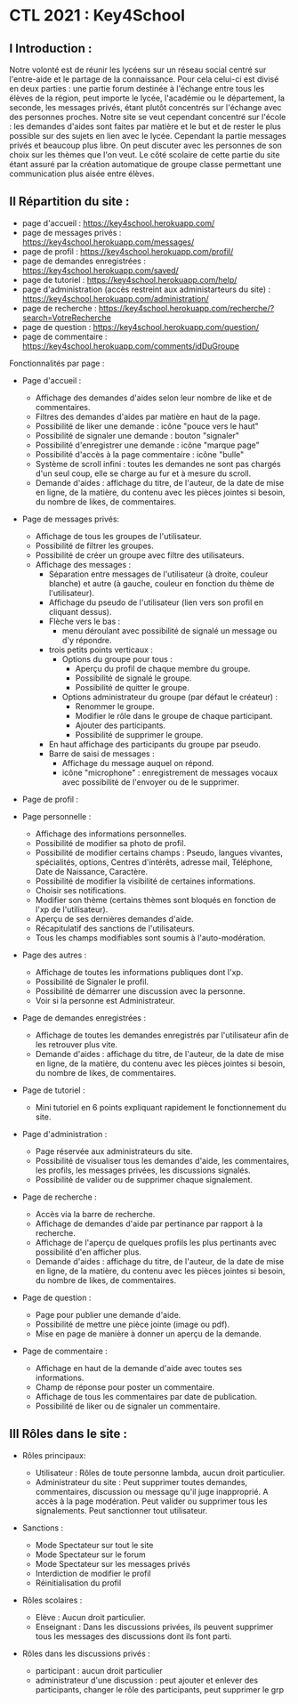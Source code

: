 # CTL 2021 : Key4School

## I Introduction :

Notre volonté est de réunir les lycéens sur un réseau social centré sur l'entre-aide et le partage de la connaissance.
Pour cela celui-ci est divisé en deux parties : une partie forum destinée à l'échange entre tous les élèves de la région,
peut importe le lycée, l'académie ou le département, la seconde, les messages privés, étant plutôt concentrés sur l'échange avec des
personnes proches. Notre site se veut cependant concentré sur l'école : les demandes d'aides sont faites par matière et le but et de rester
le plus possible sur des sujets en lien avec le lycée. Cependant la partie messages privés et beaucoup plus libre. On peut discuter avec
les personnes de son choix sur les thèmes que l'on veut. Le côté scolaire de cette partie du site étant assuré par la création automatique de
groupe classe permettant une communication plus aisée entre élèves.



## II Répartition du site :

* page d'accueil : https://key4school.herokuapp.com/
* page de messages privés : https://key4school.herokuapp.com/messages/
* page de profil : https://key4school.herokuapp.com/profil/
* page de demandes enregistrées : https://key4school.herokuapp.com/saved/
* page de tutoriel : https://key4school.herokuapp.com/help/
* page d'administration (accès restreint aux administarteurs du site) : https://key4school.herokuapp.com/administration/
* page de recherche : https://key4school.herokuapp.com/recherche/?search=VotreRecherche
* page de question : https://key4school.herokuapp.com/question/
* page de commentaire : https://key4school.herokuapp.com/comments/idDuGroupe

Fonctionnalités par page :

* Page d'accueil :

	* Affichage des demandes d'aides selon leur nombre de like et de commentaires.
	* Filtres des demandes d'aides par matière en haut de la page.
	* Possibilité de liker une demande : icône "pouce vers le haut"
	* Possibilité de signaler une demande : bouton "signaler"
	* Possibilité d'enregistrer une demande : icône "marque page"
	* Possibilité d'accès à la page commentaire : icône "bulle"
	* Système de scroll infini : toutes les demandes ne sont pas chargés d'un seul coup, elle se charge au fur et à mesure du scroll.
	* Demande d'aides : affichage du titre, de l'auteur, de la date de mise en ligne, de la matière, du contenu avec les pièces jointes si besoin, du nombre de likes, de commentaires.

* Page de messages privés:

	* Affichage de tous les groupes de l'utilisateur.
	* Possibilité de filtrer les groupes.
	* Possibilité de créer un groupe avec filtre des utilisateurs.
	* Affichage des messages :
		* Séparation entre messages de l'utilisateur (à droite, couleur blanche) et autre (à gauche, couleur en fonction du thème de l'utilisateur).
		* Affichage du pseudo de l'utilisateur (lien vers son profil en cliquant dessus).
		* Flèche vers le bas :
			* menu déroulant avec possibilité de signalé un message ou d'y répondre.
		* trois petits points verticaux :
			* Options du groupe pour tous :
				* Aperçu du profil de chaque membre du groupe.
				* Possibilité de signalé le groupe.
				* Possibilité de quitter le groupe.
			* Options administrateur du groupe (par défaut le créateur) :
				* Renommer le groupe.
				* Modifier le rôle dans le groupe de chaque participant.
				* Ajouter des participants.
				* Possibilité de supprimer le groupe.
		* En haut affichage des participants du groupe par pseudo.
		* Barre de saisi de messages :
			* Affichage du message auquel on répond.
			* icône "microphone" : enregistrement de messages vocaux avec possibilité de l'envoyer ou de le supprimer.

* Page de profil :

* Page personnelle :
	* Affichage des informations personnelles.
	* Possibilité de modifier sa photo de profil.
	* Possibilité de modifier certains champs : Pseudo, langues vivantes, spécialités, options, Centres d'intérêts, adresse mail, Téléphone, Date de Naissance, Caractère.
	* Possibilité de modifier la visibilité de certaines informations.
	* Choisir ses notifications.
	* Modifier son thème (certains thèmes sont bloqués en fonction de l'xp de l'utilisateur).
	* Aperçu de ses dernières demandes d'aide.
	* Récapitulatif des sanctions de l'utilisateurs.
	* Tous les champs modifiables sont soumis à l'auto-modération.
* Page des autres :
	* Affichage de toutes les informations publiques dont l'xp.
	* Possibilité de Signaler le profil.
	* Possibilité de démarrer une discussion avec la personne.
	* Voir si la personne est Administrateur.

* Page de demandes enregistrées :

	* Affichage de toutes les demandes enregistrés par l'utilisateur afin de les retrouver plus vite.
	* Demande d'aides : affichage du titre, de l'auteur, de la date de mise en ligne, de la matière, du contenu avec les pièces jointes si besoin, du nombre de likes, de commentaires.

* Page de tutoriel :

	* Mini tutoriel en 6 points expliquant rapidement le fonctionnement du site.

* Page d'administration :

	* Page réservée aux administrateurs du site.
	* Possibilité de visualiser tous les demandes d'aide, les commentaires, les profils, les messages privées, les discussions signalés.
	* Possibilité de valider ou de supprimer chaque signalement.

* Page de recherche :

	* Accès via la barre de recherche.
	* Affichage de demandes d'aide par pertinance par rapport à la recherche.
	* Affichage de l'aperçu de quelques profils les plus pertinants avec possibilité d'en afficher plus.
	* Demande d'aides : affichage du titre, de l'auteur, de la date de mise en ligne, de la matière, du contenu avec les pièces jointes si besoin, du nombre de likes, de commentaires.

* Page de question :

	* Page pour publier une demande d'aide.
	* Possibilité de mettre une pièce jointe (image ou pdf).
	* Mise en page de manière à donner un aperçu de la demande.

* Page de commentaire :

	* Affichage en haut de la demande d'aide avec toutes ses informations.
	* Champ de réponse pour poster un commentaire.
	* Affichage de tous les commentaires par date de publication.
	* Possibilité de liker ou de signaler un commentaire.



## III Rôles dans le site :

* Rôles principaux:
	* Utilisateur : Rôles de toute personne lambda, aucun droit particulier.
	* Administrateur du site : Peut supprimer toutes demandes, commentaires, discussion ou message qu'il juge inapproprié. A accès à la page modération.
		Peut valider ou supprimer tous les signalements. Peut sanctionner tout utilisateur.

* Sanctions :
	* Mode Spectateur sur tout le site
	* Mode Spectateur sur le forum
	* Mode Spectateur sur les messages privés
	* Interdiction de modifier le profil
	* Réinitialisation du profil


* Rôles scolaires :
	* Elève : Aucun droit particulier.
	* Enseignant : Dans les discussions privées, ils peuvent supprimer tous les messages des discussions dont ils font parti.

* Rôles dans les discussions privés :
	* participant : aucun droit particulier
	* administrateur d'une discussion : peut ajouter et enlever des participants, changer le rôle des participants, peut supprimer le grp
